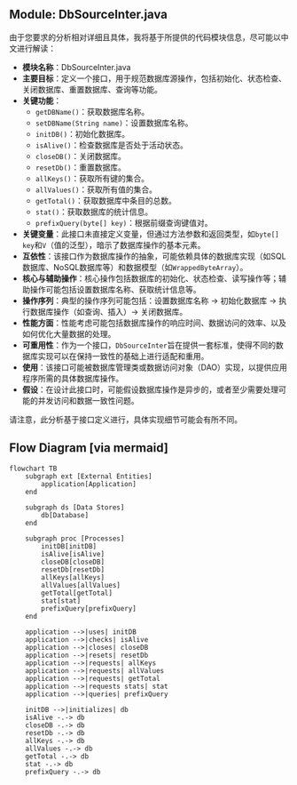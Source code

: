 ## Module: DbSourceInter.java
由于您要求的分析相对详细且具体，我将基于所提供的代码模块信息，尽可能以中文进行解读：

- **模块名称**：DbSourceInter.java
- **主要目标**：定义一个接口，用于规范数据库源操作，包括初始化、状态检查、关闭数据库、重置数据库、查询等功能。
- **关键功能**：
  - `getDBName()`：获取数据库名称。
  - `setDBName(String name)`：设置数据库名称。
  - `initDB()`：初始化数据库。
  - `isAlive()`：检查数据库是否处于活动状态。
  - `closeDB()`：关闭数据库。
  - `resetDb()`：重置数据库。
  - `allKeys()`：获取所有键的集合。
  - `allValues()`：获取所有值的集合。
  - `getTotal()`：获取数据库中条目的总数。
  - `stat()`：获取数据库的统计信息。
  - `prefixQuery(byte[] key)`：根据前缀查询键值对。
- **关键变量**：此接口未直接定义变量，但通过方法参数和返回类型，如`byte[] key`和`V`（值的泛型），暗示了数据库操作的基本元素。
- **互依性**：该接口作为数据库操作的抽象，可能依赖具体的数据库实现（如SQL数据库、NoSQL数据库等）和数据模型（如`WrappedByteArray`）。
- **核心与辅助操作**：核心操作包括数据库的初始化、状态检查、读写操作等；辅助操作可能包括设置数据库名称、获取统计信息等。
- **操作序列**：典型的操作序列可能包括：设置数据库名称 -> 初始化数据库 -> 执行数据库操作（如查询、插入）-> 关闭数据库。
- **性能方面**：性能考虑可能包括数据库操作的响应时间、数据访问的效率、以及如何优化大量数据的处理。
- **可重用性**：作为一个接口，`DbSourceInter`旨在提供一套标准，使得不同的数据库实现可以在保持一致性的基础上进行适配和重用。
- **使用**：该接口可能被数据库管理类或数据访问对象（DAO）实现，以提供应用程序所需的具体数据库操作。
- **假设**：在设计此接口时，可能假设数据库操作是异步的，或者至少需要处理可能的并发访问和数据一致性问题。

请注意，此分析基于接口定义进行，具体实现细节可能会有所不同。
## Flow Diagram [via mermaid]
```mermaid
flowchart TB
    subgraph ext [External Entities]
        application[Application]
    end

    subgraph ds [Data Stores]
        db[Database]
    end

    subgraph proc [Processes]
        initDB[initDB]
        isAlive[isAlive]
        closeDB[closeDB]
        resetDb[resetDb]
        allKeys[allKeys]
        allValues[allValues]
        getTotal[getTotal]
        stat[stat]
        prefixQuery[prefixQuery]
    end

    application -->|uses| initDB
    application -->|checks| isAlive
    application -->|closes| closeDB
    application -->|resets| resetDb
    application -->|requests| allKeys
    application -->|requests| allValues
    application -->|requests| getTotal
    application -->|requests stats| stat
    application -->|queries| prefixQuery

    initDB -->|initializes| db
    isAlive -.-> db
    closeDB -.-> db
    resetDb -.-> db
    allKeys -.-> db
    allValues -.-> db
    getTotal -.-> db
    stat -.-> db
    prefixQuery -.-> db
```
